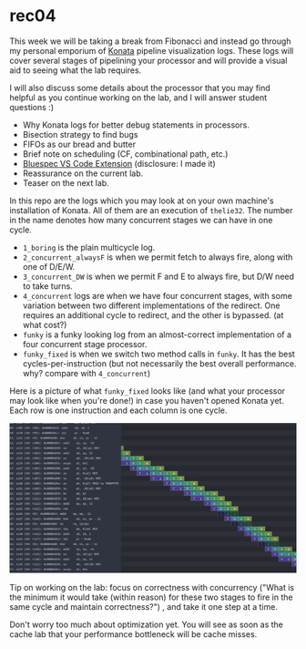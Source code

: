 # rec04

This week we will be taking a break from Fibonacci and instead go through my personal emporium of [Konata](https://github.com/shioyadan/Konata) pipeline visualization logs. These logs will cover several stages of pipelining your processor and will provide a visual aid to seeing what the lab requires.

I will also discuss some details about the processor that you may find helpful as you continue working on the lab, and I will answer student questions :)

- Why Konata logs for better debug statements in processors.
- Bisection strategy to find bugs
- FIFOs as our bread and butter
- Brief note on scheduling (CF, combinational path, etc.)
- [Bluespec VS Code Extension](https://marketplace.visualstudio.com/items?itemName=MartinChan.bluespec) (disclosure: I made it)
- Reassurance on the current lab.
- Teaser on the next lab.

In this repo are the logs which you may look at on your own machine's installation of Konata. All of them are an execution of `thelie32`. The number in the name denotes how many concurrent stages we can have in one cycle.

- `1_boring` is the plain multicycle log.
- `2_concurrent_alwaysF` is when we permit fetch to always fire, along with one of D/E/W.
- `3_concurrent_DW` is when we permit F and E to always fire, but D/W need to take turns.
- `4_concurrent` logs are when we have four concurrent stages, with some variation between two different implementations of the redirect. One requires an additional cycle to redirect, and the other is bypassed. (at what cost?)
- `funky` is a funky looking log from an almost-correct implementation of a four concurrent stage processor.
- `funky_fixed` is when we switch two method calls in `funky`. It has the best cycles-per-instruction (but not necessarily the best overall performance. why? compare with `4_concurrent`)

Here is a picture of what `funky_fixed` looks like (and what your processor may look like when you're done!) in case you haven't opened Konata yet. Each row is one instruction and each column is one cycle.

![sneak peek of funky_fixed](pic_funky_fixed.png)

Tip on working on the lab: focus on correctness with concurrency ("What is the minimum it would take (within reason) for these two stages to fire in the same cycle and maintain correctness?") , and take it one step at a time.

Don't worry too much about optimization yet. You will see as soon as the cache lab that your performance bottleneck will be cache misses.